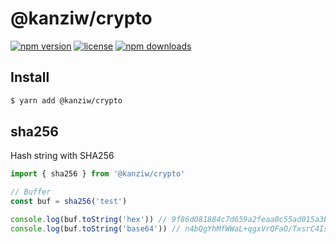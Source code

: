 # @kanziw/crypto

[![npm version](https://img.shields.io/npm/v/@kanziw/crypto)](https://www.npmjs.com/package/@kanziw/crypto)
[![license](https://img.shields.io/npm/l/@kanziw/crypto)](https://www.npmjs.com/package/@kanziw/crypto)
[![npm downloads](https://img.shields.io/npm/dt/@kanziw/crypto)](https://www.npmjs.com/package/@kanziw/crypto)

## Install

```zsh
$ yarn add @kanziw/crypto
```

## sha256

Hash string with SHA256

```ts
import { sha256 } from '@kanziw/crypto'

// Buffer
const buf = sha256('test')

console.log(buf.toString('hex')) // 9f86d081884c7d659a2feaa0c55ad015a3bf4f1b2b0b822cd15d6c15b0f00a08
console.log(buf.toString('base64')) // n4bQgYhMfWWaL+qgxVrQFaO/TxsrC4Is0V1sFbDwCgg=
```

